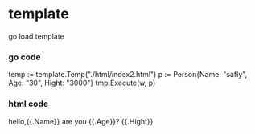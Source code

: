 # template
go load template

### go code

  temp := template.Temp("./html/index2.html")
  p := Person{Name: "safly", Age: "30", Hight: "3000"}
  tmp.Execute(w, p)

### html code

  <html>
  <head>
      <title>
      </title>
  </head>

  <body>
  <p>
      <!--p代表当前对象-->
      hello,{{.Name}} are you {{.Age}}? {{.Hight}}
  </p>
  </body>
  </html>
